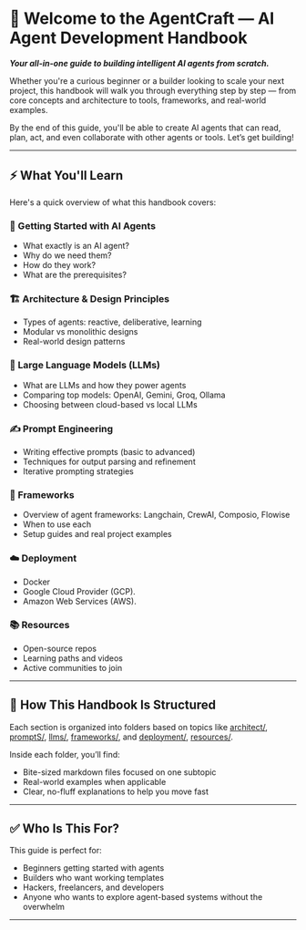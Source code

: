 # 👋 **Welcome to the AgentCraft — AI Agent Development Handbook** 
***Your all-in-one guide to building intelligent AI agents from scratch.***

Whether you're a curious beginner or a builder looking to scale your next project, this handbook will walk you through everything step by step — from core concepts and architecture to tools, frameworks, and real-world examples.

By the end of this guide, you'll be able to create AI agents that can read, plan, act, and even collaborate with other agents or tools. Let’s get building!

---

## ⚡ What You'll Learn

Here's a quick overview of what this handbook covers:

### 🚀 Getting Started with AI Agents
- What exactly is an AI agent?
- Why do we need them?
- How do they work?
- What are the prerequisites?

### 🏗️ Architecture & Design Principles
- Types of agents: reactive, deliberative, learning
- Modular vs monolithic designs
- Real-world design patterns

### 🧠 Large Language Models (LLMs)
- What are LLMs and how they power agents
- Comparing top models: OpenAI, Gemini, Groq, Ollama
- Choosing between cloud-based vs local LLMs

### ✍️ Prompt Engineering
- Writing effective prompts (basic to advanced)
- Techniques for output parsing and refinement
- Iterative prompting strategies

### 🧱 Frameworks
- Overview of agent frameworks: Langchain, CrewAI, Composio, Flowise
- When to use each
- Setup guides and real project examples

### ☁️ Deployment
- Docker
- Google Cloud Provider (GCP).
- Amazon Web Services (AWS).

### 📚 Resources
- Open-source repos
- Learning paths and videos
- Active communities to join

---

## 🧩 How This Handbook Is Structured

Each section is organized into folders based on topics like [architect/](./content/02_architect/01_overview.md), [promptS/](./content/04_prompts/1_overview.md), [llms/](./content/03_llms/0_overview.md), [frameworks/](./content/05_framework/overview.md), and [deployment/](./content/06_deployment/docker/),  [resources/](./content/07_resources/).

Inside each folder, you’ll find:
- Bite-sized markdown files focused on one subtopic
- Real-world examples when applicable
- Clear, no-fluff explanations to help you move fast

---

## ✅ Who Is This For?

This guide is perfect for:
- Beginners getting started with agents
- Builders who want working templates
- Hackers, freelancers, and developers
- Anyone who wants to explore agent-based systems without the overwhelm

---
